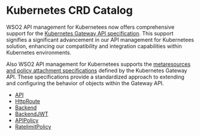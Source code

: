 # Kubernetes CRD Catalog

WSO2 API management for Kubernetees now offers comprehensive support for the [Kubernetes Gateway API specification](https://gateway-api.sigs.k8s.io/). This support signifies a significant advancement in our API management for Kubernetees solution, enhancing our compatibility and integration capabilities within Kubernetes environments.

Also WSO2 API management for Kubernetees supports the [metaresources and policy attachment specifications](https://gateway-api.sigs.k8s.io/references/policy-attachment/#supported-resources) defined by the Kubernetes Gateway API. These specifications provide a standardized approach to extending and configuring the behavior of objects within the Gateway API.

- [API](../../catalogs/api-cr)
- [HttpRoute](../../catalogs/http-route)
- [Backend](../../catalogs/backend)
- [BackendJWT](../../catalogs/backend-jwt)
- [APIPolicy](../../catalogs/api-policy)
- [RatelimitPolicy](../../catalogs/rate-limit-policy)
